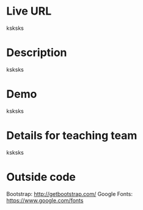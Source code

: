 # Live URL
ksksks

# Description
ksksks

# Demo
ksksks

# Details for teaching team
ksksks

# Outside code
Bootstrap: http://getbootstrap.com/
Google Fonts: https://www.google.com/fonts

